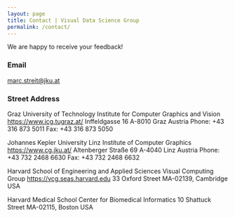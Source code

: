 ```yaml
---
layout: page
title: Contact | Visual Data Science Group
permalink: /contact/
---
```


We are happy to receive your feedback!

### Email

[marc.streit@jku.at](mailto:marc.streit@jku.at)

### Street Address

Graz University of Technology
Institute for Computer Graphics and Vision
https://www.icg.tugraz.at/
Inffeldgasse 16
A-8010 Graz
Austria
Phone: +43 316 873 5011
Fax: +43 316 873 5050	

Johannes Kepler University Linz
Institute of Computer Graphics
https://www.cg.jku.at/
Altenberger Straße 69 
A-4040 Linz
Austria
Phone: +43 732 2468 6630
Fax: +43 732 2468 6632

Harvard School of Engineering and Applied Sciences
Visual Computing Group
https://vcg.seas.harvard.edu
33 Oxford Street
MA-02139, Cambridge
USA

Harvard Medical School
Center for Biomedical Informatics
10 Shattuck Street
MA-02115, Boston 
USA